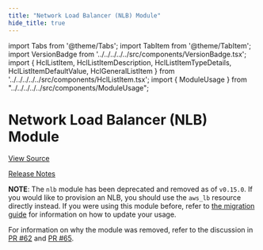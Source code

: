 ```yaml
---
title: "Network Load Balancer (NLB) Module"
hide_title: true
---
```


import Tabs from '@theme/Tabs';
import TabItem from '@theme/TabItem';
import VersionBadge from '../../../../../src/components/VersionBadge.tsx';
import { HclListItem, HclListItemDescription, HclListItemTypeDetails, HclListItemDefaultValue, HclGeneralListItem } from '../../../../../src/components/HclListItem.tsx';
import { ModuleUsage } from "../../../../../src/components/ModuleUsage";

<VersionBadge repoTitle="Load Balancer Modules" version="0.29.4" lastModifiedVersion="0.23.0"/>

# Network Load Balancer (NLB) Module

<a href="https://github.com/gruntwork-io/terraform-aws-load-balancer/tree/main/modules/nlb" className="link-button" title="View the source code for this module in GitHub.">View Source</a>

<a href="https://github.com/gruntwork-io/terraform-aws-load-balancer/releases/tag/v0.23.0" className="link-button" title="Release notes for only versions which impacted this module.">Release Notes</a>

**NOTE**: The `nlb` module has been deprecated and removed as of `v0.15.0`. If you would like to provision an NLB, you
should use the `aws_lb` resource directly instead. If you were using this module before, refer to [the migration
guide](https://github.com/gruntwork-io/module-load-balancer/tree/v0.15.0/\_docs/migration_guides/nlb_to\_0.15.0) for information on how to update your usage.

For information on why the module was removed, refer to the discussion in [PR
\#62](https://github.com/gruntwork-io/terraform-aws-load-balancer/pull/62) and [PR
\#65](https://github.com/gruntwork-io/terraform-aws-load-balancer/pull/65).


<!-- ##DOCS-SOURCER-START
{
  "originalSources": [
    "https://github.com/gruntwork-io/terraform-aws-load-balancer/tree/main/modules/nlb/readme.md",
    "https://github.com/gruntwork-io/terraform-aws-load-balancer/tree/main/modules/nlb/variables.tf",
    "https://github.com/gruntwork-io/terraform-aws-load-balancer/tree/main/modules/nlb/outputs.tf"
  ],
  "sourcePlugin": "module-catalog-api",
  "hash": "1a490fb90e4a5a8f3e4cabd17f001c8f"
}
##DOCS-SOURCER-END -->

